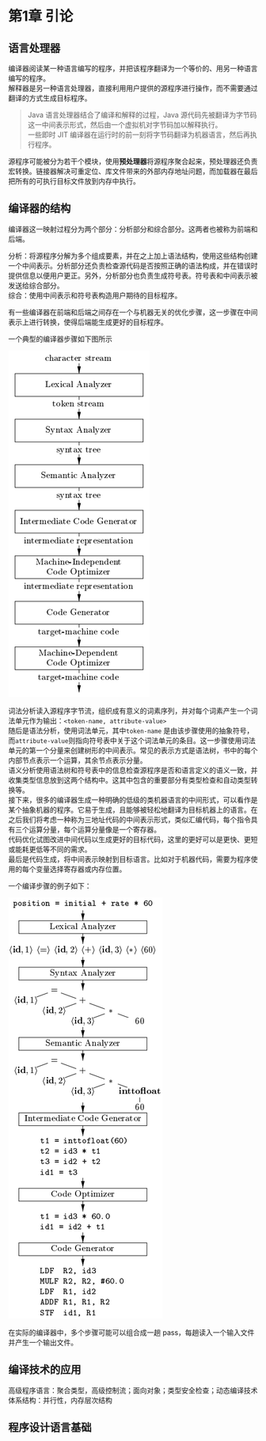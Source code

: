 # 第1章 引论

## 语言处理器
编译器阅读某一种语言编写的程序，并把该程序翻译为一个等价的、用另一种语言编写的程序。  
解释器是另一种语言处理器，直接利用用户提供的源程序进行操作，而不需要通过翻译的方式生成目标程序。

> Java 语言处理器结合了编译和解释的过程，Java 源代码先被翻译为字节码这一中间表示形式，然后由一个虚拟机对字节码加以解释执行。  
> 一些即时 JIT 编译器在运行时的前一刻将字节码翻译为机器语言，然后再执行程序。

源程序可能被分为若干个模块，使用**预处理器**将源程序聚合起来，预处理器还负责宏转换。链接器解决可重定位、库文件带来的外部内存地址问题，而加载器在最后把所有的可执行目标文件放到内存中执行。

## 编译器的结构
编译器这一映射过程分为两个部分：分析部分和综合部分。这两者也被称为前端和后端。

分析：将源程序分解为多个组成要素，并在之上加上语法结构，使用这些结构创建一个中间表示。分析部分还负责检查源代码是否按照正确的语法构成，并在错误时提供信息以便用户更正。另外，分析部分也负责生成符号表。符号表和中间表示被发送给综合部分。  
综合：使用中间表示和符号表构造用户期待的目标程序。

有一些编译器在前端和后端之间存在一个与机器无关的优化步骤，这一步骤在中间表示上进行转换，使得后端能生成更好的目标程序。

一个典型的编译器步骤如下图所示

![](vx_images/17044214236536.png)

词法分析读入源程序字节流，组织成有意义的词素序列，并对每个词素产生一个词法单元作为输出：`<token-name, attribute-value>`  
随后是语法分析，使用词法单元，其中`token-name` 是由该步骤使用的抽象符号，而`attribute-value`则指向符号表中关于这个词法单元的条目。这一步骤使用词法单元的第一个分量来创建树形的中间表示。常见的表示方式是语法树，书中的每个内部节点表示一个运算，其余节点表示分量。  
语义分析使用语法树和符号表中的信息检查源程序是否和语言定义的语义一致，并收集类型信息放到这两个结构中。这其中包含的重要部分有类型检查和自动类型转换等。  
接下来，很多的编译器生成一种明确的低级的类机器语言的中间形式，可以看作是某个抽象机器的程序。它易于生成，且能够被轻松地翻译为目标机器上的语言。在之后我们将考虑一种称为三地址代码的中间表示形式，类似汇编代码，每个指令具有三个运算分量，每个运算分量像是一个寄存器。  
代码优化试图改进中间代码以生成更好的目标代码，这里的更好可以是更快、更短或能耗更低等不同的需求。  
最后是代码生成，将中间表示映射到目标语言。比如对于机器代码，需要为程序使用的每个变量选择寄存器或内存位置。

一个编译步骤的例子如下：

![](vx_images/217400221256702.png)

在实际的编译器中，多个步骤可能可以组合成一趟 pass，每趟读入一个输入文件并产生一个输出文件。

## 编译技术的应用

高级程序语言：聚合类型，高级控制流；面向对象；类型安全检查；动态编译技术  
体系结构：并行性，内存层次结构

## 程序设计语言基础
